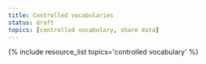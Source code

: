 ```yaml
---
title: Controlled vocabularies
status: draft
topics: [controlled vocabulary, share data]
---
```


{% include resource_list topics='controlled vocabulary' %}
